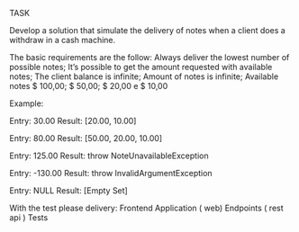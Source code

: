 TASK

Develop a solution that simulate the delivery of notes when a client does a withdraw in a cash machine.

The basic requirements are the follow:
    Always deliver the lowest number of possible notes;
    It’s possible to get the amount requested with available notes;
    The client balance is infinite;
    Amount of notes is infinite;
    Available notes $ 100,00; $ 50,00; $ 20,00 e $ 10,00

Example:

Entry: 30.00
Result: [20.00, 10.00]

Entry: 80.00
Result: [50.00, 20.00, 10.00]

Entry: 125.00
Result: throw NoteUnavailableException

Entry: -130.00
Result: throw InvalidArgumentException

Entry: NULL
Result: [Empty Set]

With the test please delivery:
    Frontend Application ( web)
    Endpoints ( rest api )
    Tests

